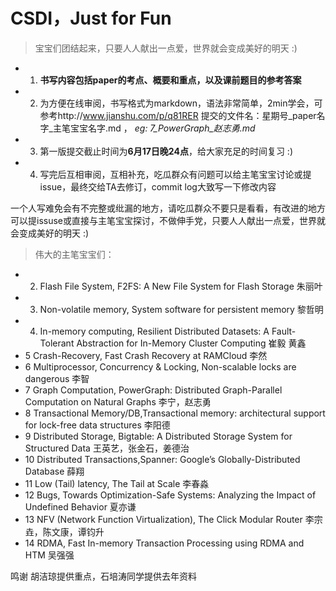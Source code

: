 # CSDI，Just for Fun
>宝宝们团结起来，只要人人献出一点爱，世界就会变成美好的明天 :)
* 1. **书写内容包括paper的考点、概要和重点，以及课前题目的参考答案**
* 2. 为方便在线审阅，书写格式为markdown，语法非常简单，2min学会，可参考http://www.jianshu.com/p/q81RER  提交的文件名：星期号_paper名字_主笔宝宝名字.md ，  *eg: 7_PowerGraph_赵志勇.md*
* 3. 第一版提交截止时间为**6月17日晚24点**，给大家充足的时间复习 :)
* 4. 写完后互相审阅，互相补充，吃瓜群众有问题可以给主笔宝宝讨论或提issue，最终交给TA去修订，commit log大致写一下修改内容

一个人写难免会有不完整或纰漏的地方，请吃瓜群众不要只是看看，有改进的地方可以提issuse或直接与主笔宝宝探讨，不做伸手党，只要人人献出一点爱，世界就会变成美好的明天 :)


>伟大的主笔宝宝们：
* 2. Flash File System,  F2FS: A New File System for Flash Storage   朱丽叶
* 3. Non-volatile memory,  System software for persistent memory     黎哲明
* 4. In-memory computing, Resilient Distributed Datasets: A Fault-Tolerant Abstraction for In-Memory Cluster Computing 崔毅 黄鑫
* 5 Crash-Recovery,  Fast Crash Recovery at RAMCloud 李然
* 6 Multiprocessor, Concurrency & Locking,  Non-scalable locks are dangerous 李智
* 7 Graph Computation, PowerGraph: Distributed Graph-Parallel Computation on Natural Graphs 李宁，赵志勇
* 8 Transactional Memory/DB,Transactional memory: architectural support for lock-free data structures 李阳德
* 9 Distributed Storage,  Bigtable: A Distributed Storage System for Structured Data  王英艺，张金石，姜德治
* 10 Distributed Transactions,Spanner: Google’s Globally-Distributed Database   薛翔
* 11 Low (Tail) latency, The Tail at Scale 李春淼
* 12 Bugs, Towards Optimization-Safe Systems: Analyzing the Impact of Undefined Behavior 夏亦谦
* 13 NFV (Network Function Virtualization),  The Click Modular Router 李宗垚，陈文康，谭钧升
* 14 RDMA, Fast In-memory Transaction Processing using RDMA and HTM 吴强强

鸣谢 胡洁琼提供重点，石培涛同学提供去年资料
